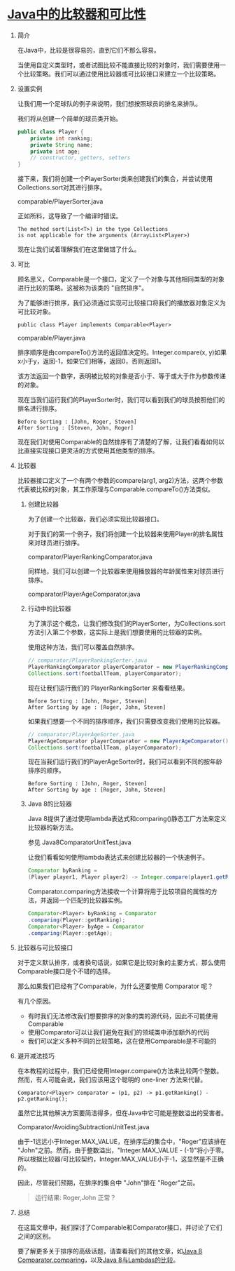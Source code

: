 # [Java中的比较器和可比性](https://www.baeldung.com/java-comparator-comparable)

1. 简介

    在Java中，比较是很容易的，直到它们不那么容易。

    当使用自定义类型时，或者试图比较不能直接比较的对象时，我们需要使用一个比较策略。我们可以通过使用比较器或可比较接口来建立一个比较策略。

2. 设置实例

    让我们用一个足球队的例子来说明，我们想按照球员的排名来排队。

    我们将从创建一个简单的球员类开始。

    ```java
    public class Player {
        private int ranking;
        private String name;
        private int age;
        // constructor, getters, setters  
    }
    ```

    接下来，我们将创建一个PlayerSorter类来创建我们的集合，并尝试使用Collections.sort对其进行排序。

    comparable/PlayerSorter.java

    正如所料，这导致了一个编译时错误。

    ```log
    The method sort(List<T>) in the type Collections 
    is not applicable for the arguments (ArrayList<Player>)
    ```

    现在让我们试着理解我们在这里做错了什么。

3. 可比

    顾名思义，Comparable是一个接口，定义了一个对象与其他相同类型的对象进行比较的策略。这被称为该类的 "自然排序"。

    为了能够进行排序，我们必须通过实现可比较接口将我们的播放器对象定义为可比较对象。

    `public class Player implements Comparable<Player>`

    comparable/Player.java

    排序顺序是由compareTo()方法的返回值决定的。Integer.compare(x, y)如果x小于y，返回-1，如果它们相等，返回0，否则返回1。

    该方法返回一个数字，表明被比较的对象是否小于、等于或大于作为参数传递的对象。

    现在当我们运行我们的PlayerSorter时，我们可以看到我们的球员按照他们的排名进行排序。

    ```log
    Before Sorting : [John, Roger, Steven]
    After Sorting : [Steven, John, Roger]
    ```

    现在我们对使用Comparable的自然排序有了清楚的了解，让我们看看如何以比直接实现接口更灵活的方式使用其他类型的排序。

4. 比较器

    比较器接口定义了一个有两个参数的compare(arg1, arg2)方法，这两个参数代表被比较的对象，其工作原理与Comparable.compareTo()方法类似。

    1. 创建比较器

        为了创建一个比较器，我们必须实现比较器接口。

        对于我们的第一个例子，我们将创建一个比较器来使用Player的排名属性来对球员进行排序。

        comparator/PlayerRankingComparator.java

        同样地，我们可以创建一个比较器来使用播放器的年龄属性来对球员进行排序。

        comparator/PlayerAgeComparator.java

    2. 行动中的比较器

        为了演示这个概念，让我们修改我们的PlayerSorter，为Collections.sort方法引入第二个参数，这实际上是我们想要使用的比较器的实例。

        使用这种方法，我们可以覆盖自然排序。

        ```java
        // comparator/PlayerRankingSorter.java
        PlayerRankingComparator playerComparator = new PlayerRankingComparator();
        Collections.sort(footballTeam, playerComparator);
        ```

        现在让我们运行我们的 PlayerRankingSorter 来看看结果。

        ```log
        Before Sorting : [John, Roger, Steven]
        After Sorting by age : [Roger, John, Steven]
        ```

        如果我们想要一个不同的排序顺序，我们只需要改变我们使用的比较器。

        ```java
        // comparator/PlayerAgeSorter.java
        PlayerAgeComparator playerComparator = new PlayerAgeComparator();
        Collections.sort(footballTeam, playerComparator);
        ```

        现在当我们运行我们的PlayerAgeSorter时，我们可以看到不同的按年龄排序的顺序。

        ```log
        Before Sorting : [John, Roger, Steven]
        After Sorting by age : [Roger, John, Steven]
        ```

    3. Java 8的比较器

        Java 8提供了通过使用lambda表达式和comparing()静态工厂方法来定义比较器的新方法。

        参见 Java8ComparatorUnitTest.java

        让我们看看如何使用lambda表达式来创建比较器的一个快速例子。

        ```java
        Comparator byRanking = 
        (Player player1, Player player2) -> Integer.compare(player1.getRanking(), player2.getRanking());
        ```

        Comparator.comparing方法接收一个计算将用于比较项目的属性的方法，并返回一个匹配的比较器实例。

        ```java
        Comparator<Player> byRanking = Comparator
        .comparing(Player::getRanking);
        Comparator<Player> byAge = Comparator
        .comparing(Player::getAge);
        ```

5. 比较器与可比较接口

    对于定义默认排序，或者换句话说，如果它是比较对象的主要方式，那么使用Comparable接口是个不错的选择。

    那么如果我们已经有了Comparable，为什么还要使用 Comparator 呢？

    有几个原因。

    - 有时我们无法修改我们想要排序的对象的类的源代码，因此不可能使用Comparable
    - 使用Comparator可以让我们避免在我们的领域类中添加额外的代码
    - 我们可以定义多种不同的比较策略，这在使用Comparable是不可能的

6. 避开减法技巧

    在本教程的过程中，我们已经使用Integer.compare()方法来比较两个整数。然而，有人可能会说，我们应该用这个聪明的 one-liner 方法来代替。

    `Comparator<Player> comparator = (p1, p2) -> p1.getRanking() - p2.getRanking();`

    虽然它比其他解决方案要简洁得多，但在Java中它可能是整数溢出的受害者。

    Comparator/AvoidingSubtractionUnitTest.java

    由于-1远远小于Integer.MAX_VALUE，在排序后的集合中，"Roger"应该排在 "John"之前。然而，由于整数溢出，"Integer.MAX_VALUE - (-1)"将小于零。所以根据比较器/可比较契约，Integer.MAX_VALUE小于-1，这显然是不正确的。

    因此，尽管我们预期，在排序的集合中 "John"排在 "Roger"之前。

    > 运行结果: Roger,John 正常？

7. 总结

    在这篇文章中，我们探讨了Comparable和Comparator接口，并讨论了它们之间的区别。

    要了解更多关于排序的高级话题，请查看我们的其他文章，如[Java 8 Comparator.comparing](https://www.baeldung.com/java-8-comparator-comparing)，以及[Java 8与Lambdas的比较](https://github.com/eugenp/tutorials/tree/master/core-java-modules/core-java-lambdas)。
